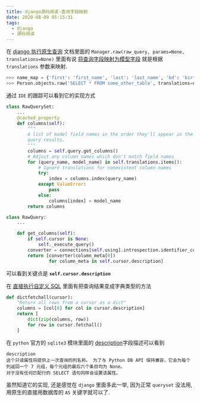 ```yaml
---
title: django源码阅读-查询字段映射
date: 2020-08-09 05:15:31
tags:
  - django
  - 源码阅读
---
```


在 [django 执行原生查询](https://docs.djangoproject.com/zh-hans/3.1/topics/db/sql/#performing-raw-queries) 文档里面的 `Manager.raw(raw_query, params=None, translations=None)` 里面有说 [将查询字段映射为模型字段](https://docs.djangoproject.com/zh-hans/3.1/topics/db/sql/#mapping-query-fields-to-model-fields) 就是根据 `translations` 参数来映射.

```python
>>> name_map = {'first': 'first_name', 'last': 'last_name', 'bd': 'birth_date', 'pk': 'id'}
>>> Person.objects.raw('SELECT * FROM some_other_table', translations=name_map)
```

通过 `IDE` 的跟踪可以看到它的实现方式

```python
class RawQuerySet:
    ...
    @cached_property
    def columns(self):
        """
        A list of model field names in the order they'll appear in the
        query results.
        """
        columns = self.query.get_columns()
        # Adjust any column names which don't match field names
        for (query_name, model_name) in self.translations.items():
            # Ignore translations for nonexistent column names
            try:
                index = columns.index(query_name)
            except ValueError:
                pass
            else:
                columns[index] = model_name
        return columns

```

```python
class RawQuery:
    ...

    def get_columns(self):
        if self.cursor is None:
            self._execute_query()
        converter = connections[self.using].introspection.identifier_converter
        return [converter(column_meta[0])
                for column_meta in self.cursor.description]
```

可以看到关键点是 **`self.cursor.description`**

在 [直接执行自定义 SQL](https://docs.djangoproject.com/zh-hans/3.1/topics/db/sql/#executing-custom-sql-directly) 里面有把查询结果变成字典类型的方法

```python
def dictfetchall(cursor):
    "Return all rows from a cursor as a dict"
    columns = [col[0] for col in cursor.description]
    return [
        dict(zip(columns, row))
        for row in cursor.fetchall()
    ]
```

在 `python` 官方的 `sqlite3` 模块里面的 [description](https://docs.python.org/zh-cn/3/library/sqlite3.html?highlight=sqlite#sqlite3.Cursor.description)字段描述可以看到

>

    description
    这个只读属性将提供上一次查询的列名称。 为了与 Python DB API 保持兼容，它会为每个列返回一个 7 元组，每个元组的最后六个条目均为 None。
    对于没有任何匹配行的 SELECT 语句同样会设置该属性。

虽然知道它的实现, 还是感觉在 `django` 里面多此一举, 因为正常 `queryset` 没法用, 用原生的直接用数据库的 `AS` 关键字就可以了.
